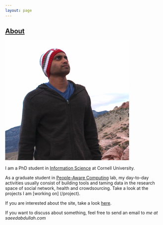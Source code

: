 ```yaml
---
layout: page
---
```


<h2> <a href="/info" class="no-link"> About </a> </h2>


<div class="wp-caption alignnone" style="width: 640px"><img class="alignnone size-medium" title="Saeed Abdullah" src="/files/images/portrait.png" alt="Saeed Abdullah"/></div>

I am a PhD student in [Information Science][info-sci] at Cornell University.

As a graduate student in [People-Aware Computing][pac-group] lab, my day-to-day
activities usually consist of building tools and taming data in the research
space of social network, health and crowdsourcing. Take a look at the projects
I am [working on] (/project).

If you are interested about the site, take a look [here](colophon.html).

If you want to discuss about something, feel free to send an email to 
_me at saeedabdullah.com_

[info-sci]: http://infosci.cornell.edu/
[pac-group]: http://pac.cs.cornell.edu/
